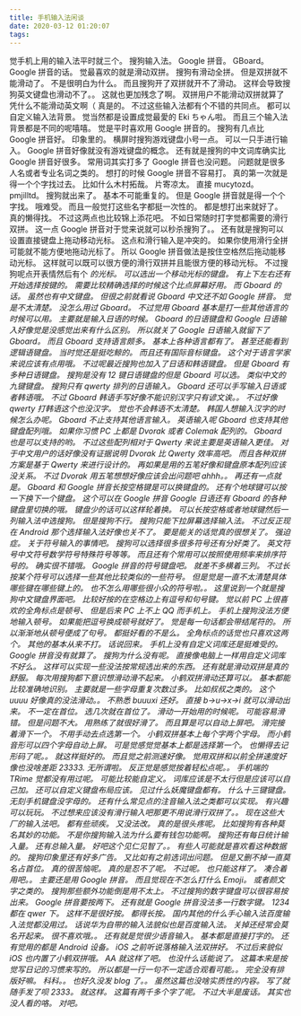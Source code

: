 ```yaml
---
title: 手机输入法闲谈
date: 2020-03-12 01:20:07
tags:
---
```


觉手机上用的输入法平时就三个。
搜狗输入法。
Google 拼音。
GBoard。
Google 拼音的话。
觉最喜欢的就是滑动双拼。
搜狗有滑动全拼。
但是双拼就不能滑动了。
不是很明白为什么。
而且搜狗开了双拼就开不了滑动。
这样会导致搜狗英文键盘也滑动不了。。
这就也更加残念了啊。
双拼用户不能滑动双拼就算了凭什么不能滑动英文啊（
真是的。
不过这些输入法都有个不错的共同点。
都可以自定义输入法背景。
觉当然都是设置成觉最愛的 Eki ちゃん啦。
而且三个输入法背景都是不同的呢嘻嘻。
觉是平时喜欢用 Google 拼音的。
搜狗有几点比 Google 拼音好。
印象里的。
横屏时搜狗游戏键盘小号一点。
可以一只手进行输入。
Google 拼音好像就没有游戏键盘的概念。
还有就是搜狗的中文词库确实比 Google 拼音好很多。
常用词其实打多了 Google 拼音也没问题。
问题就是很多人名或者专业名词之类的。
想打的时候 Google 拼音不容易打。
真的第一次就是得一个个字找过去。
比如什么木村拓哉。
片寄凉太。
直接 mucytozd。
pmjilltd。
搜狗就出来了。
基本不可能重复的。
但是 Google 拼音就是得一个个字找。
哦难受。
而且一般觉打这些名字都挺一次性的。
都是想打出来就好了。
真的懒得找。
不过这两点也比较锦上添花吧。
不如日常随时打字觉都需要的滑行双拼。
这一点 Google 拼音对于觉来说就可以秒杀搜狗了。。
还有就是搜狗可以设置直接键盘上拖动移动光标。
这点和滑行输入是冲突的。
如果你使用滑行全拼可能就不能方便地拖动光标了。
所以 Google 拼音做法是按住空格然后拖动能移动光标。
这样就可以既可以很方便的滑行双拼并且能很方便的移动光标。
不过搜狗呢点开表情然后有个 <I> 的光标。
可以选出一个移动光标的键盘。
有上下左右还有开始选择按键的。
需要比较精确选择的时候这个比点屏幕好用。
而 Gboard 的话。
虽然也有中文键盘。
但很之前就看说 Gboard 中文还不如 Google 拼音。
觉是不太清楚。
没怎么用过 Gboard。
不过觉用 Gboard 基本是打一些其他语言的时候可以用。
主要就是输入日语的时候。
Gboard 的日语键盘和 Google 日语输入好像觉是没感觉出来有什么区别。
所以就关了 Google 日语输入就留下了 Gboard。
而且 Gboard 支持语言颇多。
基本上各种语言都有了。
甚至还能看到逻辑语键盘。
当时觉还是挺吃鲸的。
而且还有国际音标键盘。
这个对于语言学家来说应该有点用哦。
不过呢最近搜狗也加入了日语和韩语键盘。
但是 Gboard 有多种日语键盘。
搜狗是没有 12 键日语键盘的但是 Gboard 可以选。
类似中文的九键键盘。
搜狗只有 qwerty 排列的日语输入。
Gboard 还可以手写输入日语或者韩语哦。
不过 Gboard 韩语手写好像不能识别汉字只有谚文诶。。
不过好像 qwerty 打韩语这个也没汉字。
觉也不会韩语不太清楚。
韩国人想输入汉字的时候怎么办呢。
Gboard 不止支持其他语言输入。
英语输入呢 Gboard 也支持其他键盘配列哦。
如果你习惯 PC 上都是 Dvorak 或者 Colemak 配列的。
Gboard 也是可以支持的哟。
不过这些配列相对于 Qwerty 来说主要是英语输入更佳。
对于中文用户的话好像没有证据说明 Dvorak 比 Qwerty 效率高吧。
而且各种双拼方案是基于 Qwerty 来进行设计的。
再如果是用的五笔好像和键盘原本配列应该没关系。
不过 Dvorak 用五笔想想好像应该会出问题吧 ahhh。。
再还有一点就是。
Gboard 和 Google 拼音长按空格键是可以换键盘的。
还有个地球键可以按一下换下一个键盘。
这个可以在 Google 拼音 Google 日语还有 Gboard 的各种键盘里切换的哦。
键盘少的话可以这样轮着换。
可以长按空格或者地球键然后一列输入法中选搜狗。
但是搜狗不行。
搜狗只能下拉屏幕选择输入法。
不过反正现在 Android 那个选择输入法好像也关不了。
要是能关的话觉真的很想关了。
强迫症。
关于符号输入的事情吧。
搜狗可以选择很多很多符号还有分好类了。
英文符号中文符号数学符号特殊符号等等。
而且还有个常用可以按照使用频率来排序符号的。
确实很不错哦。
Google 拼音的符号键盘吧。
就差不多横着三列。
不过长按某个符号可以选择一些其他比较类似的一些符号。
但是觉是一直不太清楚具体哪些键在哪些键上的。
也不怎么用哪些很小众的符号啦。。
这里说到一个就是搜狗中文键盘界面吧。
比较好按的在空格边上有逗号和句号键。
觉以前 PC 上很喜欢的全角标点是顿号、
但是后来 PC 上不上 QQ 而手机上。
手机上搜狗没法方便地输入顿号。
如果能把逗号换成顿号就好了。
觉是每一句话都会带结尾符的。
所以渐渐地从顿号便成了句号。
都挺好看的不是么。
全角标点的话觉也只喜欢这两个。
其他的基本从来不打。
话说回来。
手机上没有自定义词库还是挺难受的。
Google 拼音没有就算了。
搜狗为什么没有呢。
直接像电脑上一样用自定义词库不好么。
这样可以实现一些没法按常规选出来的东西。
还有就是滑动双拼是真的舒服。
每次用搜狗都下意识想滑动滑不起来。
小鹤双拼滑动还算可以。
基本都能比较准确地识别。
主要就是一些字母重复次数过多。
比如叔叔之类的。
这个 uuuu 好像真的没法滑动。。
不熟悉 buuuxi 还好。
直接 b->u->x->i 就可以滑动出来。
不一定在首位。
选几次就在首位了。
滑动一开始用的时候呢。
可能容易滑错。
但是问题不大。
用熟练了就很好滑了。
而且算是可以自动上屏吧。
滑完接着滑下一个。
不用手动去点选第一个。
小鹤双拼基本上每个字两个字母。
而小鹤音形可以四个字母自动上屏。
可是觉感觉觉基本上都是选择第一个。
也懒得去记形码了呢。。
就这样挺好的。
而且觉之前测速好像。
觉用双拼和以前全拼速度好像也没啥差距 23333.
无所谓啦。
反正觉是感觉按着轻松点呢。。
手机端的 TRime 觉都没有用过呢。
可能比较能自定义。
词库应该是不太行但是应该可以自己加。
还可以自定义键盘布局应该。
见过什么妖魔键盘都有。
什么十三键键盘。
无刻手机键盘没字母的。
还有什么常见点的注音输入法之类都可以实现。
有兴趣可以玩玩。
不过想来应该没有滑行输入吧那更不用说滑行双拼了。。
现在这些大厂的输入法吧。
都有些顽疾。
又没法改。
真的是很头疼呢。
比如搜狗有各种莫名其妙的功能。
不是你搜狗输入法为什么要有钱包功能啊。
搜狗还有每日统计输入量。
还有总输入量。
好吧这个见仁见智了。。
有些人可能就是喜欢看这种数据的。
搜狗印象里还有好多广告。
又比如有之前选词出问题。
但是又删不掉一直莫名占首位。
真的很苦恼呢。
真的是忍不了呢。
不过呢。
也只能这样了。
凑合着用吧。。
主要还是用 Google 拼音。
而且觉现在不怎么打什么 Emoji。
或者颜文字之类的。
搜狗那些额外功能倒是用不太上。
不过搜狗的数字键盘可以很容易按出来。
Google 拼音要按两下。
还有就是 Google 拼音没法多一行数字键。
1234 都在 qwer 下。
这样不是很好按。
都得长按。
国内其他的什么手心输入法百度输入法觉都没用过。
话说华为自带的输入法貌似也是百度输入法。
关掉还经常会莫名开起来。
很不喜欢哦。。
还有就是觉很少语音输入。
基本都是直接打字的。
还有觉用的都是 Android 设备。
iOS 之前听说落格输入法双拼好。
不过后来貌似 iOS 也内置了小鹤双拼哦。
AA 就这样了吧。
也没什么话能说了。
这篇本来是按觉写日记的习惯来写的。
所以都是一行一句不一定适合观看可能。。
完全没有排版好嘛。
科科。。
也好久没发 blog 了。。
虽然这篇也没啥实质性的内容。
写了就随手发了呗 2333。
就这样。
这篇有两千多个字了呢。
不过大半是废话。
其实也没人看的咯。
对吧。